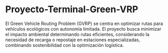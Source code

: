# Proyecto-Terminal-Green-VRP
El Green Vehicle Routing Problem (GVRP) se centra en optimizar rutas para vehículos ecológicos con autonomía limitada. El proyecto busca minimizar el impacto ambiental determinando rutas eficientes, considerando la necesidad de recarga o repostaje en estaciones especializadas, combinando sostenibilidad con la optimización logística.
